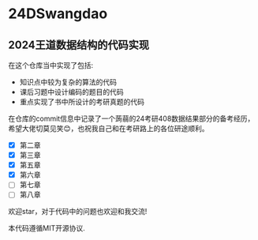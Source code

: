 # 24DSwangdao
## 2024王道数据结构的代码实现

在这个仓库当中实现了包括:
+ 知识点中较为复杂的算法的代码
+ 课后习题中设计编码的题目的代码
+ 重点实现了书中所设计的考研真题的代码

在仓库的commit信息中记录了一个蒟蒻的24考研408数据结果部分的备考经历，希望大佬切莫见笑😊，也祝我自己和在考研路上的各位研途顺利。

- [X] 第二章
- [X] 第三章
- [X] 第五章
- [X] 第六章
- [ ] 第七章
- [ ] 第八章

欢迎star，对于代码中的问题也欢迎和我交流!

本代码遵循MIT开源协议.
